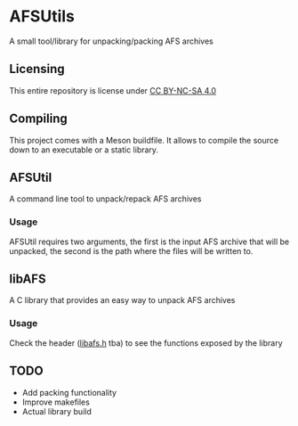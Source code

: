 
# AFSUtils

A small tool/library for unpacking/packing AFS archives

## Licensing 

This entire repository is license under [CC BY-NC-SA 4.0](https://creativecommons.org/licenses/by-nc-sa/4.0/)

## Compiling

This project comes with a Meson buildfile. It allows to compile the source down to an executable or a static library.

## AFSUtil

A command line tool to unpack/repack AFS archives

### Usage

AFSUtil requires two arguments, the first is the input AFS archive that will be unpacked, the second is the path where the files will be written to.

## libAFS

A C library that provides an easy way to unpack AFS archives

### Usage

Check the header ([libafs.h]() tba) to see the functions exposed by the library

## TODO

- Add packing functionality
- Improve makefiles
- Actual library build
